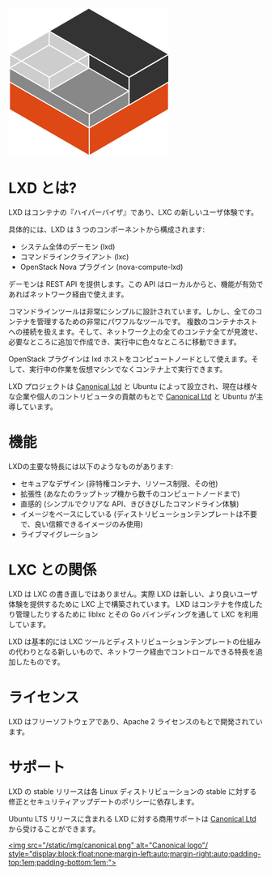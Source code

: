 ![Logo](/static/img/containers.png)

# LXD とは? <!-- What's LXD? -->
<!--
LXD is a container "hypervisor" and a new user experience for LXC.
-->
LXD はコンテナの『ハイパーバイザ』であり、LXC の新しいユーザ体験です。

<!--
Specifically, it's made of three components:
-->
具体的には、LXD は 3 つのコンポーネントから構成されます:

 * システム全体のデーモン <!-- A system-wide daemon --> (lxd)
 * コマンドラインクライアント <!-- A command line client --> (lxc)
 * OpenStack Nova プラグイン <!-- An OpenStack Nova plugin --> (nova-compute-lxd)

<!--
The daemon exports a REST API both locally and if enabled, over the network.
-->
デーモンは REST API を提供します。この API はローカルからと、機能が有効であればネットワーク経由で使えます。

<!--
The command line tool is designed to be a very simple, yet very powerful tool  
to manage all your containers. It can handle connect to multiple container hosts  
and easily give you an overview of all the containers on your network,  
let you create some more where you want them and even move them around while they're running.
-->
コマンドラインツールは非常にシンプルに設計されています。しかし、全てのコンテナを管理するための非常にパワフルなツールです。
複数のコンテナホストへの接続を扱えます。そして、ネットワーク上の全てのコンテナ全てが見渡せ、必要なところに追加で作成でき、実行中に色々なところに移動できます。

<!--
The OpenStack plugin then allows you to use your lxd hosts as compute nodes,  
running workloads on containers rather than virtual machines.
-->
OpenStack プラグインは lxd ホストをコンピュートノードとして使えます。そして、実行中の作業を仮想マシンでなくコンテナ上で実行できます。

<!--
The LXD project was founded and is currently led by [Canonical Ltd](http://www.canonical.com)  
and Ubuntu with contributions from a range of other companies and individual contributors.
-->
LXD プロジェクトは [Canonical Ltd](http://www.canonical.com) と Ubuntu によって設立され、現在は様々な企業や個人のコントリビュータの貢献のもとで [Canonical Ltd](http://www.canonical.com) と Ubuntu が主導しています。

# 機能<!-- Features -->
<!--
Some of the biggest features of LXD are:
-->
LXDの主要な特長には以下のようなものがあります:

 * セキュアなデザイン (非特権コンテナ、リソース制限、その他) <!-- Secure by design (unprivileged containers, resource restrictions and much more) -->
 * 拡張性 (あなたのラップトップ機から数千のコンピュートノードまで) <!-- Scalable (from containers on your laptop to thousand of compute nodes) -->
 * 直感的 (シンプルでクリアな API、きびきびしたコマンドライン体験) <!-- Intuitive (simple, clear API and crisp command line experience) -->
 * イメージをベースにしている (ディストリビューションテンプレートは不要で、良い信頼できるイメージのみ使用) <!-- Image based (no more distribution templates, only good, trusted images) -->
 * ライブマイグレーション <!-- Live migration -->

# LXC との関係 <!-- Relationship with LXC -->
<!--
LXD isn't a rewrite of LXC, in fact it's building on top of LXC to provide a new,  
better user experience. Under the scene, LXD uses LXC through liblxc and its Go binding  
to create and manage the containers.
-->
LXD は LXC の書き直しではありません。実際 LXD は新しい、より良いユーザ体験を提供するために LXC 上で構築されています。
LXD はコンテナを作成したり管理したりするために liblxc とその Go バインディングを通して LXC を利用しています。

<!--
It's basically an alternative to LXC's tools and distribution template system  
with the added features that come from being controllable over the network.
-->
LXD は基本的には LXC ツールとディストリビューションテンプレートの仕組みの代わりとなる新しいもので、ネットワーク経由でコントロールできる特長を追加したものです。

# ライセンス <!-- Licensing -->
<!--
LXD is free software and is developed under the Apache 2 license.
-->
LXD はフリーソフトウェアであり、Apache 2 ライセンスのもとで開発されています。

# サポート <!-- Support -->
<!--
LXD's stable release support relies on the Linux distributions
and their own commitment to pushing stable fixes and security updates.
-->
LXD の stable リリースは各 Linux ディストリビューションの stable に対する修正とセキュリティアップデートのポリシーに依存します。

<!--
Commercial support for LXD on Ubuntu LTS releases can be obtained from [Canonical Ltd](http://www.canonical.com).
-->
Ubuntu LTS リリースに含まれる LXD に対する商用サポートは [Canonical Ltd](http://www.canonical.com) から受けることができます。

[<img src="/static/img/canonical.png" alt="Canonical logo"/ style="display:block;float:none;margin-left:auto;margin-right:auto;padding-top:1em;padding-bottom:1em;">](http://www.canonical.com)
